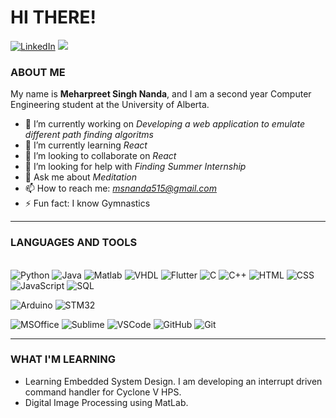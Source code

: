 # HI THERE!
<a href="https://www.linkedin.com/in/msnanda"><img src="https://img.shields.io/badge/LinkedIn-Meharpreet-0E76A8?style=for-the-badge&logo=linkedin" alt="LinkedIn"></a>
<a><img src = "https://img.shields.io/badge/Discord-Mehar%235907-b3cde0?style=for-the-badge&logo=discord"></a>

### ABOUT ME
My name is **Meharpreet Singh Nanda**, and I am a second year Computer Engineering student at the University of Alberta.

- 🔭 I’m currently working on *Developing a web application to emulate different path finding algoritms*
- 🌱 I’m currently learning *React*
- 👯 I’m looking to collaborate on *React*
- 🤔 I’m looking for help with *Finding Summer Internship*
- 💬 Ask me about *Meditation*
- 📫 How to reach me: *msnanda515@gmail.com*
- ⚡ Fun fact: I know Gymnastics

---  

### LANGUAGES AND TOOLS  
<br>
<img alt = "Python" src = "https://img.shields.io/badge/Code-Python-3b6878?style=for-the-badge&logo=Python"> <img alt = "Java" src = "https://img.shields.io/badge/Code-Java-d48d8d?style=for-the-badge&logo=java"> <img alt = "Matlab" src = "https://img.shields.io/badge/Code-MatLab-8899ee?style=for-the-badge"> <img alt = "VHDL" src = "https://img.shields.io/badge/Code-VHDL-b3cde0?style=for-the-badge"> <img alt = "Flutter" src = "https://img.shields.io/badge/Code-Flutter-02569B?style=for-the-badge&logo=flutter"> <img alt = "C" src = "https://img.shields.io/badge/Code-C-A8B9CC?style=for-the-badge&logo=C"> <img alt = "C++" src = "https://img.shields.io/badge/Code-C++-d8e1b5?style=for-the-badge&logo=C++"> <img alt = "HTML" src = "https://img.shields.io/badge/Code-HTML5-E34F26?style=for-the-badge&logo=HTML5"> <img alt = "CSS" src = "https://img.shields.io/badge/Code-CSS-1572B6?style=for-the-badge&logo=CSS3"> <img alt = "JavaScript" src = "https://img.shields.io/badge/Code-javascript-F7DF1E?style=for-the-badge&logo=javascript"> <img alt = "SQL" src = "https://img.shields.io/badge/Code-Sql-4479A1?style=for-the-badge&logo=mysql">    

<img alt = "Arduino" src = "https://img.shields.io/badge/Platform-Arduino-00979D?style=for-the-badge&logo=arduino"> <img alt = "STM32" src = "https://img.shields.io/badge/Platform-STM32-8899ee?style=for-the-badge">  

<img alt = "MSOffice" src = "https://img.shields.io/badge/Tool-Ms%20Office-D83B01?style=for-the-badge&logo=Microsoft%20Office"> <img alt = "Sublime" src = "https://img.shields.io/badge/Tool-Sublime%20Text-FF9800?style=for-the-badge&logo=sublime%20text"> <img alt = "VSCode" src = "https://img.shields.io/badge/Tool-VS%20CODE-007ACC?style=for-the-badge&logo=visual%20Studio%20Code"> <img alt = "GitHub" src = "https://img.shields.io/badge/Tool-Github-181717?style=for-the-badge&logo=github"> <img alt = "Git" src = "https://img.shields.io/badge/Tool-Git-F05032?style=for-the-badge&logo=git">

---

### WHAT I'M LEARNING

- Learning Embedded System Design. I am developing an interrupt driven command handler for Cyclone V HPS.
- Digital Image Processing using MatLab.


